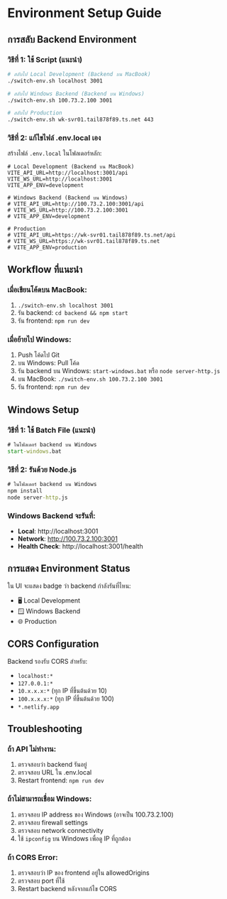 # Environment Setup Guide

## การสลับ Backend Environment

### วิธีที่ 1: ใช้ Script (แนะนำ)

```bash
# สลับไป Local Development (Backend บน MacBook)
./switch-env.sh localhost 3001

# สลับไป Windows Backend (Backend บน Windows)
./switch-env.sh 100.73.2.100 3001

# สลับไป Production
./switch-env.sh wk-svr01.tail878f89.ts.net 443
```

### วิธีที่ 2: แก้ไขไฟล์ .env.local เอง

สร้างไฟล์ `.env.local` ในโฟลเดอร์หลัก:

```env
# Local Development (Backend บน MacBook)
VITE_API_URL=http://localhost:3001/api
VITE_WS_URL=http://localhost:3001
VITE_APP_ENV=development

# Windows Backend (Backend บน Windows)
# VITE_API_URL=http://100.73.2.100:3001/api
# VITE_WS_URL=http://100.73.2.100:3001
# VITE_APP_ENV=development

# Production
# VITE_API_URL=https://wk-svr01.tail878f89.ts.net/api
# VITE_WS_URL=https://wk-svr01.tail878f89.ts.net
# VITE_APP_ENV=production
```

## Workflow ที่แนะนำ

### เมื่อเขียนโค้ดบน MacBook:
1. `./switch-env.sh localhost 3001`
2. รัน backend: `cd backend && npm start`
3. รัน frontend: `npm run dev`

### เมื่อย้ายไป Windows:
1. Push โค้ดไป Git
2. บน Windows: Pull โค้ด
3. รัน backend บน Windows: `start-windows.bat` หรือ `node server-http.js`
4. บน MacBook: `./switch-env.sh 100.73.2.100 3001`
5. รัน frontend: `npm run dev`

## Windows Setup

### วิธีที่ 1: ใช้ Batch File (แนะนำ)
```cmd
# ในโฟลเดอร์ backend บน Windows
start-windows.bat
```

### วิธีที่ 2: รันด้วย Node.js
```cmd
# ในโฟลเดอร์ backend บน Windows
npm install
node server-http.js
```

### Windows Backend จะรันที่:
- **Local**: http://localhost:3001
- **Network**: http://100.73.2.100:3001
- **Health Check**: http://localhost:3001/health

## การแสดง Environment Status

ใน UI จะแสดง badge ว่า backend กำลังรันที่ไหน:
- 🖥️ Local Development
- 🪟 Windows Backend  
- 🌐 Production

## CORS Configuration

Backend รองรับ CORS สำหรับ:
- `localhost:*`
- `127.0.0.1:*`
- `10.x.x.x:*` (ทุก IP ที่ขึ้นต้นด้วย 10)
- `100.x.x.x:*` (ทุก IP ที่ขึ้นต้นด้วย 100)
- `*.netlify.app`

## Troubleshooting

### ถ้า API ไม่ทำงาน:
1. ตรวจสอบว่า backend รันอยู่
2. ตรวจสอบ URL ใน .env.local
3. Restart frontend: `npm run dev`

### ถ้าไม่สามารถเชื่อม Windows:
1. ตรวจสอบ IP address ของ Windows (อาจเป็น 100.73.2.100)
2. ตรวจสอบ firewall settings
3. ตรวจสอบ network connectivity
4. ใช้ `ipconfig` บน Windows เพื่อดู IP ที่ถูกต้อง

### ถ้า CORS Error:
1. ตรวจสอบว่า IP ของ frontend อยู่ใน allowedOrigins
2. ตรวจสอบ port ที่ใช้
3. Restart backend หลังจากแก้ไข CORS
